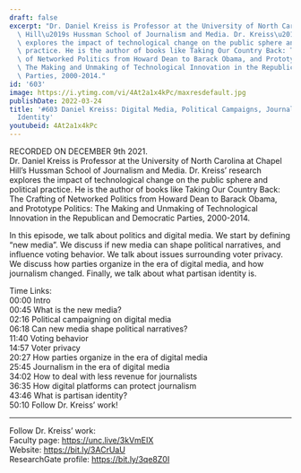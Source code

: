 ```yaml
---
draft: false
excerpt: "Dr. Daniel Kreiss is Professor at the University of North Carolina at Chapel\
  \ Hill\u2019s Hussman School of Journalism and Media. Dr. Kreiss\u2019 research\
  \ explores the impact of technological change on the public sphere and political\
  \ practice. He is the author of books like Taking Our Country Back: The Crafting\
  \ of Networked Politics from Howard Dean to Barack Obama, and Prototype Politics:\
  \ The Making and Unmaking of Technological Innovation in the Republican and Democratic\
  \ Parties, 2000-2014."
id: '603'
image: https://i.ytimg.com/vi/4At2a1x4kPc/maxresdefault.jpg
publishDate: 2022-03-24
title: '#603 Daniel Kreiss: Digital Media, Political Campaigns, Journalism, and Partisan
  Identity'
youtubeid: 4At2a1x4kPc
---
```

RECORDED ON DECEMBER 9th 2021.  
Dr. Daniel Kreiss is Professor at the University of North Carolina at Chapel Hill’s Hussman School of Journalism and Media. Dr. Kreiss’ research explores the impact of technological change on the public sphere and political practice. He is the author of books like Taking Our Country Back: The Crafting of Networked Politics from Howard Dean to Barack Obama, and Prototype Politics: The Making and Unmaking of Technological Innovation in the Republican and Democratic Parties, 2000-2014.

In this episode, we talk about politics and digital media. We start by defining “new media”. We discuss if new media can shape political narratives, and influence voting behavior. We talk about issues surrounding voter privacy. We discuss how parties organize in the era of digital media, and how journalism changed. Finally, we talk about what partisan identity is.

Time Links:  
00:00 Intro  
00:45  What is the new media?  
02:16  Political campaigning on digital media  
06:18  Can new media shape political narratives?  
11:40  Voting behavior  
14:57  Voter privacy  
20:27  How parties organize in the era of digital media  
25:45  Journalism in the era of digital media  
34:02  How to deal with less revenue for journalists  
36:35  How digital platforms can protect journalism  
43:46  What is partisan identity?  
50:10  Follow Dr. Kreiss’ work!

---

Follow Dr. Kreiss’ work:  
Faculty page: https://unc.live/3kVmEIX  
Website: https://bit.ly/3ACrUaU  
ResearchGate profile: https://bit.ly/3qe8Z0I
